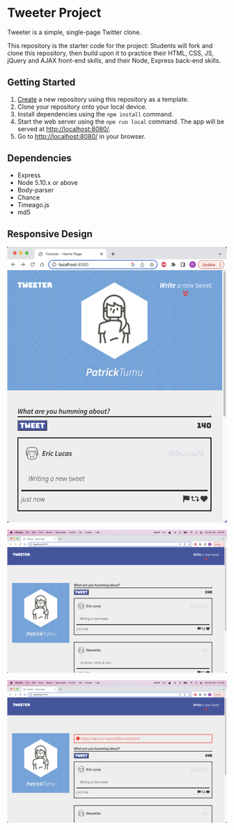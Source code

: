 # Tweeter Project

Tweeter is a simple, single-page Twitter clone.

This repository is the starter code for the project: Students will fork and clone this repository, then build upon it to practice their HTML, CSS, JS, jQuery and AJAX front-end skills, and their Node, Express back-end skills.

## Getting Started

1. [Create](https://docs.github.com/en/repositories/creating-and-managing-repositories/creating-a-repository-from-a-template) a new repository using this repository as a template.
2. Clone your repository onto your local device.
3. Install dependencies using the `npm install` command.
3. Start the web server using the `npm run local` command. The app will be served at <http://localhost:8080/>.
4. Go to <http://localhost:8080/> in your browser.

## Dependencies

- Express
- Node 5.10.x or above
- Body-parser
- Chance
- Timeago.js
- md5

## Responsive Design



!["This is the view for tablets and more narrow views"](https://github.com/pmt005/tweeter/blob/master/public/images/Tweeter%20-%20tablet%20view.png?raw=true)



!["This is the view for wide screens such as deksktop"](https://github.com/pmt005/tweeter/blob/master/public/images/Tweeter-%20desktop.png?raw=true)



!["Here you can see error warning appear for input errors"](https://github.com/pmt005/tweeter/blob/master/public/images/Tweeter-Error.png?raw=true)


